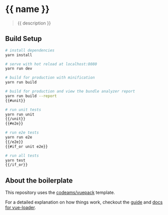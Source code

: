 # {{ name }}

> {{ description }}

## Build Setup

``` bash
# install dependencies
yarn install

# serve with hot reload at localhost:8080
yarn run dev

# build for production with minification
yarn run build

# build for production and view the bundle analyzer report
yarn run build --report
{{#unit}}

# run unit tests
yarn run unit
{{/unit}}
{{#e2e}}

# run e2e tests
yarn run e2e
{{/e2e}}
{{#if_or unit e2e}}

# run all tests
yarn test
{{/if_or}}
```

## About the boilerplate

This repository uses the [codeams/vuepack](http://github.com/codeams/vuepack) template.

For a detailed explanation on how things work, checkout the [guide](http://vuejs-templates.github.io/webpack/) and [docs for vue-loader](http://vuejs.github.io/vue-loader).
